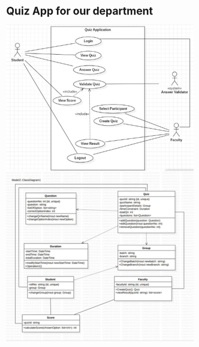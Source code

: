 <h1>Quiz App for our department</h1>
<img width=500 alt="usecase diagram" src="https://github.com/MikiPAUL/Kwiz-It/blob/main/assets/images/usecase-diagram.jpeg?raw=true">
<img width=500 alt="usecase diagram" src="https://github.com/MikiPAUL/Kwiz-It/blob/main/assets/images/class-diagram.jpeg?raw=true">
